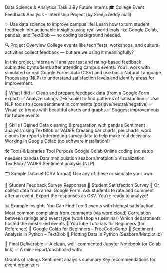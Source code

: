 Data Science & Analytics Task 3
By Future Interns
🎓 College Event Feedback Analysis – Internship Project (by Sreeja reddy mali)

✨ Use data science to improve campus life! Learn how to turn student feedback into actionable insights using real-world tools like Google Colab, pandas, and TextBlob — no coding background needed.

🔍 Project Overview
College events like tech fests, workshops, and cultural activities collect feedback — but are we using it meaningfully?

In this project, interns will analyze text and rating-based feedback submitted by students after attending campus events. You’ll work with simulated or real Google Forms data (CSV) and use basic Natural Language Processing (NLP) to understand satisfaction levels and identify areas for improvement.

🎯 What I did
✅ Clean and prepare feedback data (from a Google Form export)
✅ Analyze ratings (1–5 scale) to find patterns of satisfaction
✅ Use NLP tools to score sentiment in comments (positive/neutral/negative)
✅ Visualize trends with beautiful charts and graphs
✅ Suggest improvements for future events

🧠 Skills I Gained
Data cleaning & preparation with pandas
Sentiment analysis using TextBlob or VADER
Creating bar charts, pie charts, word clouds for reports
Interpreting survey data to help make real decisions
Working in Google Colab (no software installation!)

🛠 Tools & Libraries
Tool	Purpose
Google Colab	Online coding (no setup needed)
pandas	Data manipulation
seaborn/matplotlib	Visualization
TextBlob / VADER	Sentiment analysis (NLP)

🗂️ Sample Dataset (CSV format)
Use any of these or simulate your own:

🔗 Student Feedback Survey Responses
🔗 Student Satisfaction Survey
📄 Or collect data from a real Google Form:
Ask students to rate and comment after an event.
Export the responses as CSV.
You’re ready to analyze!

📊 Example Insights You Can Find
Top 3 events with highest satisfaction
Most common complaints from comments (via word cloud)
Correlation between ratings and event type (workshop vs seminar)
Which departments hosted the most-liked events
🎥 YouTube Tutorials for Beginners (for Reference)
📌 Google Colab for Beginners – FreeCodeCamp
📌 Sentiment Analysis in Python – TextBlob
📌 Plotting Data in Python (Seaborn/Matplotlib)

📁 Final Deliverable
✅ A clean, well-commented Jupyter Notebook (or Colab link)
✅ A mini-report/dashboard with:

Graphs of ratings
Sentiment analysis summary
Key recommendations for event organizers
